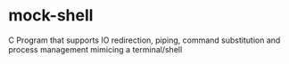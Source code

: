 # mock-shell
 C Program that supports IO redirection, piping, command substitution and process management mimicing a terminal/shell
